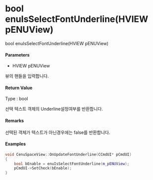 # bool enuIsSelectFontUnderline\(HVIEW pENUView\)

bool enuIsSelectFontUnderline\(HVIEW pENUView\)

#### Parameters

* HVIEW pENUView

뷰의 핸들을 입력합니다.

#### Return Value

Type : bool

선택 텍스트 객체의 Underline설정여부를 반환합니다.

#### Remarks

선택된 객체가 텍스트가 아닌경우에는 false를 반환합니다.

#### Examples

```cpp
void CenuSpaceView::OnUpdateFontUnderline(CCmdUI* pCmdUI)
{
    bool bEnable = enuIsSelectFontUnderline(m_pENUView);
    pCmdUI->SetCheck(bEnable);
}
```



